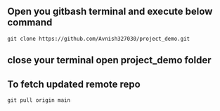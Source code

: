 ## Open you gitbash terminal and execute below command

```
git clone https://github.com/Avnish327030/project_demo.git
```
## close your terminal open project_demo folder

## To fetch updated remote repo
```
git pull origin main
```

